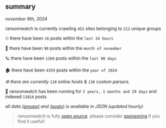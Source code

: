 
## summary
_november 6th, 2024_

ransomwatch is currently crawling `452` sites belonging to `212` unique groups

⏲ there have been `16` posts within the `last 24 hours`

🦈 there have been `90` posts within the `month of november`

🪐 there have been `1269` posts within the `last 90 days`

🏚 there have been `4359` posts within the `year of 2024`

_⚙️ there are currently `118` online hosts & `136` custom parsers._

🦕 ransomwatch has been running for `3 years, 1 months and 29 days` and indexed `13816` posts

_all data  [(groups)](http://ransomwhat.telemetry.ltd/groups) and [(posts)](http://ransomwhat.telemetry.ltd/posts) is available in JSON (updated hourly)_

> ransomwatch is fully [open source](https://github.com/joshhighet/ransomwatch#ransomwatch--). please consider [sponsoring](https://github.com/sponsors/joshhighet) if you find it useful!
